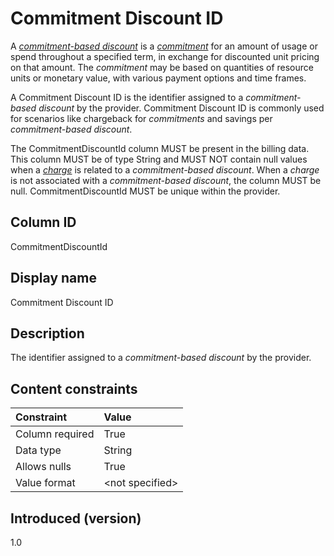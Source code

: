 # Commitment Discount ID

A [*commitment-based discount*](#glossary:commitment-based-discount) is a [*commitment*](#glossary:commitment) for an amount of usage or spend throughout a specified term, in exchange for discounted unit pricing on that amount. The *commitment* may be based on quantities of resource units or monetary value, with various payment options and time frames.

A Commitment Discount ID is the identifier assigned to a *commitment-based discount* by the provider. Commitment Discount ID is commonly used for scenarios like chargeback for *commitments* and savings per *commitment-based discount*.

The CommitmentDiscountId column MUST be present in the billing data. This column MUST be of type String and MUST NOT contain null values when a [*charge*](#glossary:charge) is related to a *commitment-based discount*. When a *charge* is not associated with a *commitment-based discount*, the column MUST be null. CommitmentDiscountId MUST be unique within the provider.

## Column ID

CommitmentDiscountId

## Display name

Commitment Discount ID

## Description

The identifier assigned to a *commitment-based discount* by the provider.

## Content constraints

|    Constraint   |      Value       |
|:----------------|:-----------------|
| Column required | True             |
| Data type       | String           |
| Allows nulls    | True             |
| Value format    | \<not specified> |

## Introduced (version)

1.0
